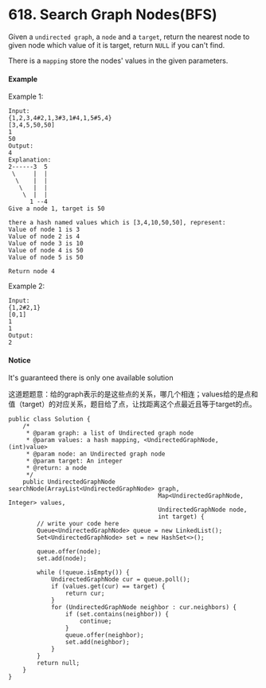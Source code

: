 # 618. Search Graph Nodes\(BFS\)

Given a `undirected graph`, a `node` and a `target`, return the nearest node to given node which value of it is target, return `NULL` if you can't find.

There is a `mapping` store the nodes' values in the given parameters.

#### Example

Example 1:

```text
Input:
{1,2,3,4#2,1,3#3,1#4,1,5#5,4}
[3,4,5,50,50]
1
50
Output:
4
Explanation:
2------3  5
 \     |  | 
  \    |  |
   \   |  |
    \  |  |
      1 --4
Give a node 1, target is 50

there a hash named values which is [3,4,10,50,50], represent:
Value of node 1 is 3
Value of node 2 is 4
Value of node 3 is 10
Value of node 4 is 50
Value of node 5 is 50

Return node 4
```

Example 2:

```text
Input:
{1,2#2,1}
[0,1]
1
1
Output:
2
```

#### Notice

It's guaranteed there is only one available solution

这道题题意：给的graph表示的是这些点的关系，哪几个相连；values给的是点和值（target）的对应关系，题目给了点，让找距离这个点最近且等于target的点。

```text
public class Solution {
    /*
     * @param graph: a list of Undirected graph node
     * @param values: a hash mapping, <UndirectedGraphNode, (int)value>
     * @param node: an Undirected graph node
     * @param target: An integer
     * @return: a node
     */
    public UndirectedGraphNode searchNode(ArrayList<UndirectedGraphNode> graph,
                                          Map<UndirectedGraphNode, Integer> values,
                                          UndirectedGraphNode node,
                                          int target) {
        // write your code here
        Queue<UndirectedGraphNode> queue = new LinkedList();
        Set<UndirectedGraphNode> set = new HashSet<>();
        
        queue.offer(node);
        set.add(node);
        
        while (!queue.isEmpty()) {
            UndirectedGraphNode cur = queue.poll();
            if (values.get(cur) == target) {
                return cur;
            }
            for (UndirectedGraphNode neighbor : cur.neighbors) {
                if (set.contains(neighbor)) {
                    continue;
                }
                queue.offer(neighbor);
                set.add(neighbor);
            }
        }
        return null;
    }
}
```

